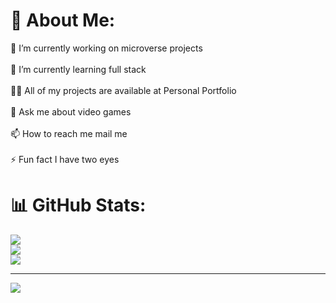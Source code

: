 # 💫 About Me:
🔭 I’m currently working on microverse projects<br><br>🌱 I’m currently learning full stack<br><br>👨‍💻 All of my projects are available at Personal Portfolio<br><br>💬 Ask me about video games<br><br>📫 How to reach me mail me<br><br>⚡ Fun fact I have two eyes

# 📊 GitHub Stats:
![](https://github-readme-stats.vercel.app/api?username=Ferizad&theme=tokyonight&hide_border=false&include_all_commits=true&count_private=true)<br/>
![](https://github-readme-streak-stats.herokuapp.com/?user=Ferizad&theme=tokyonight&hide_border=false)<br/>
![](https://github-readme-stats.vercel.app/api/top-langs/?username=Ferizad&theme=tokyonight&hide_border=false&include_all_commits=true&count_private=true&layout=compact)

---
[![](https://visitcount.itsvg.in/api?id=Ferizad&icon=0&color=0)](https://visitcount.itsvg.in)

<!-- Proudly created with GPRM ( https://gprm.itsvg.in ) -->
